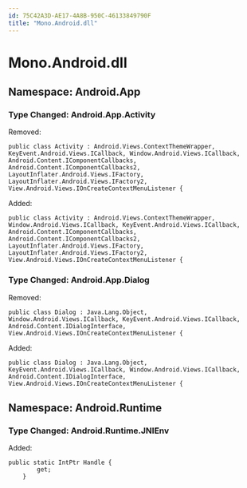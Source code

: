 ```yaml
---
id: 75C42A3D-AE17-4A8B-950C-46133849790F
title: "Mono.Android.dll"
---
```


# Mono.Android.dll

<h2 id='Android.App'>Namespace: Android.App</h2>

<h3 id='Android.App.Activity'>Type Changed: Android.App.Activity</h3>

Removed:

```
public class Activity : Android.Views.ContextThemeWrapper, KeyEvent.Android.Views.ICallback, Window.Android.Views.ICallback, Android.Content.IComponentCallbacks, Android.Content.IComponentCallbacks2, LayoutInflater.Android.Views.IFactory, LayoutInflater.Android.Views.IFactory2, View.Android.Views.IOnCreateContextMenuListener {
```

Added:

```
public class Activity : Android.Views.ContextThemeWrapper, Window.Android.Views.ICallback, KeyEvent.Android.Views.ICallback, Android.Content.IComponentCallbacks, Android.Content.IComponentCallbacks2, LayoutInflater.Android.Views.IFactory, LayoutInflater.Android.Views.IFactory2, View.Android.Views.IOnCreateContextMenuListener {
```

<h3 id='Android.App.Dialog'>Type Changed: Android.App.Dialog</h3>

Removed:

```
public class Dialog : Java.Lang.Object, Window.Android.Views.ICallback, KeyEvent.Android.Views.ICallback, Android.Content.IDialogInterface, View.Android.Views.IOnCreateContextMenuListener {
```

Added:

```
public class Dialog : Java.Lang.Object, KeyEvent.Android.Views.ICallback, Window.Android.Views.ICallback, Android.Content.IDialogInterface, View.Android.Views.IOnCreateContextMenuListener {
```

<h2 id='Android.Runtime'>Namespace: Android.Runtime</h2>

<h3 id='Android.Runtime.JNIEnv'>Type Changed: Android.Runtime.JNIEnv</h3>

Added:

```
public static IntPtr Handle {
 		get;
 	}
```
